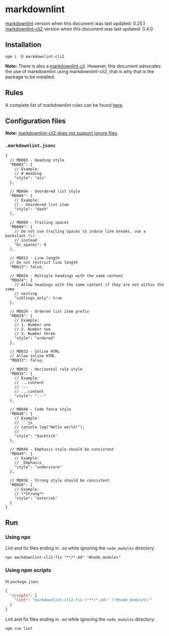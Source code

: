 # markdownlint

[markdownlint](https://github.com/DavidAnson/markdownlint) version when this document was last updated: 0.25.1 \
[markdownlint-cli2](https://github.com/DavidAnson/markdownlint-cli2) version when this document was last updated: 0.4.0

## Installation

```console
npm i -D markdownlint-cli2
```

**Note:** There is also a [markdownlint-cli](https://github.com/igorshubovych/markdownlint-cli). However, this document advocates the use of markdownlint using markdownlint-cli2, that is why that is the package to be installed.

## Rules

A complete list of markdownlint rules can be found [here](https://github.com/DavidAnson/markdownlint/blob/main/doc/Rules.md).

## Configuration files

**Note:** [markdownlint-cli2 does not support ignore files](https://github.com/DavidAnson/markdownlint-cli2#compatibility).

### `.markdownlint.jsonc`

````jsonc
{
  // MD003 - Heading style
  "MD003": {
    // Example:
    // # Heading
    "style": "atx"
  },

  // MD004 - Unordered list style
  "MD004": {
    // Example:
    // - Unordered list item
    "style": "dash"
  },

  // MD009 - Trailing spaces
  "MD009": {
    // Do not use trailing spaces to induce line breaks, use a backslash (\)
    // instead
    "br_spaces": 0
  },

  // MD013 - Line length
  // Do not restrict line length
  "MD013": false,

  // MD024 - Multiple headings with the same content
  "MD024": {
    // Allow headings with the same content if they are not within the same
    // nesting
    "siblings_only": true
  },

  // MD029 - Ordered list item prefix
  "MD029": {
    // Example:
    // 1. Number one
    // 2. Number two
    // 3. Number three
    "style": "ordered"
  },

  // MD033 - Inline HTML
  // Allow inline HTML
  "MD033": false,

  // MD035 - Horizontal rule style
  "MD035": {
    // Example:
    // ...content
    // ---
    // ...content
    "style": "---"
  },

  // MD048 - Code fence style
  "MD048": {
    // Example:
    // ```js
    // console.log("Hello world!");
    // ```
    "style": "backtick"
  },

  // MD049 - Emphasis style should be consistent
  "MD049": {
    // Example:
    // _Emphasis_
    "style": "underscore"
  },

  // MD050 - Strong style should be consistent
  "MD050": {
    // Example:
    // **Strong**
    "style": "asterisk"
  }
}
````

## Run

### Using npx

Lint and fix files ending in `.md` while ignoring the `node_modules` directory:

```console
npx markdownlint-cli2-fix "**/*.md" "#node_modules"
```

### Using npm scripts

In `package.json`:

```json
{
  "scripts": {
    "lint": "markdownlint-cli2-fix \"**/*.md\" \"#node_modules\""
  }
}
```

Lint and fix files ending in `.md` while ignoring the `node_modules` directory:

```console
npm run lint
```

